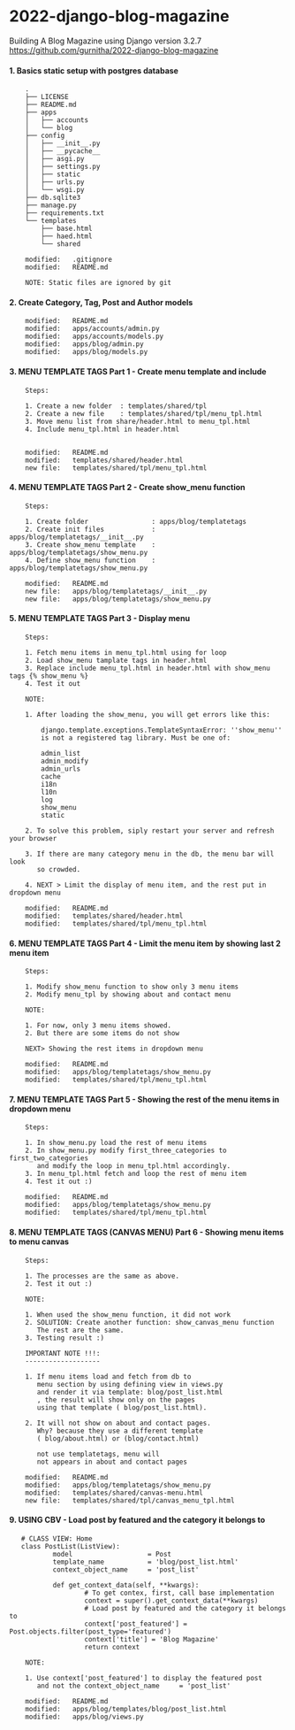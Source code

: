 # 2022-django-blog-magazine
Building A Blog Magazine using Django version 3.2.7
https://github.com/gurnitha/2022-django-blog-magazine



#### 1. Basics static setup with postgres database

        .
        ├── LICENSE
        ├── README.md
        ├── apps
        │   ├── accounts
        │   └── blog
        ├── config
        │   ├── __init__.py
        │   ├── __pycache__
        │   ├── asgi.py
        │   ├── settings.py
        │   ├── static
        │   ├── urls.py
        │   └── wsgi.py
        ├── db.sqlite3
        ├── manage.py
        ├── requirements.txt
        └── templates
            ├── base.html
            ├── haed.html
            └── shared

        modified:   .gitignore
        modified:   README.md

        NOTE: Static files are ignored by git


#### 2. Create Category, Tag, Post and Author models

        modified:   README.md
        modified:   apps/accounts/admin.py
        modified:   apps/accounts/models.py
        modified:   apps/blog/admin.py
        modified:   apps/blog/models.py


#### 3. MENU TEMPLATE TAGS Part 1 - Create menu template and include

        Steps:

        1. Create a new folder  : templates/shared/tpl
        2. Create a new file    : templates/shared/tpl/menu_tpl.html
        3. Move menu list from share/header.html to menu_tpl.html
        4. Include menu_tpl.html in header.html


        modified:   README.md
        modified:   templates/shared/header.html
        new file:   templates/shared/tpl/menu_tpl.html


#### 4. MENU TEMPLATE TAGS Part 2 - Create show_menu function

        Steps:

        1. Create folder                : apps/blog/templatetags
        2. Create init files            : apps/blog/templatetags/__init__.py
        3. Create show_menu template    : apps/blog/templatetags/show_menu.py
        4. Define show_menu function    : apps/blog/templatetags/show_menu.py

        modified:   README.md
        new file:   apps/blog/templatetags/__init__.py
        new file:   apps/blog/templatetags/show_menu.py


#### 5. MENU TEMPLATE TAGS Part 3 - Display menu

        Steps:

        1. Fetch menu items in menu_tpl.html using for loop
        2. Load show_menu tamplate tags in header.html
        3. Replace include menu_tpl.html in header.html with show_menu tags {% show_menu %}
        4. Test it out

        NOTE:

        1. After loading the show_menu, you will get errors like this:

            django.template.exceptions.TemplateSyntaxError: ''show_menu'' 
            is not a registered tag library. Must be one of:

            admin_list
            admin_modify
            admin_urls
            cache
            i18n
            l10n
            log
            show_menu
            static

        2. To solve this problem, siply restart your server and refresh your browser

        3. If there are many category menu in the db, the menu bar will look
           so crowded.

        4. NEXT > Limit the display of menu item, and the rest put in dropdown menu

        modified:   README.md
        modified:   templates/shared/header.html
        modified:   templates/shared/tpl/menu_tpl.html


#### 6. MENU TEMPLATE TAGS Part 4 - Limit the menu item by showing last 2 menu item 

        Steps:

        1. Modify show_menu function to show only 3 menu items
        2. Modify menu_tpl by showing about and contact menu

        NOTE:

        1. For now, only 3 menu items showed.
        2. But there are some items do not show

        NEXT> Showing the rest items in dropdown menu

        modified:   README.md
        modified:   apps/blog/templatetags/show_menu.py
        modified:   templates/shared/tpl/menu_tpl.html


#### 7. MENU TEMPLATE TAGS Part 5 - Showing the rest of the menu items in dropdown menu

        Steps:

        1. In show_menu.py load the rest of menu items
        2. In show_menu.py modify first_three_categories to first_two_categories
           and modify the loop in menu_tpl.html accordingly.
        3. In menu_tpl.html fetch and loop the rest of menu item
        4. Test it out :)

        modified:   README.md
        modified:   apps/blog/templatetags/show_menu.py
        modified:   templates/shared/tpl/menu_tpl.html


#### 8. MENU TEMPLATE TAGS (CANVAS MENU) Part 6 - Showing menu items to menu canvas

        Steps:

        1. The processes are the same as above.
        2. Test it out :)

        NOTE:

        1. When used the show_menu function, it did not work
        2. SOLUTION: Create another function: show_canvas_menu function
           The rest are the same.
        3. Testing result :)

        IMPORTANT NOTE !!!:
        -------------------

        1. If menu items load and fetch from db to
           menu section by using defining view in views.py
           and render it via template: blog/post_list.html 
           , the result will show only on the pages
           using that template ( blog/post_list.html).

        2. It will not show on about and contact pages.
           Why? because they use a different template 
           ( blog/about.html) or (blog/contact.html)

           not use templatetags, menu will
           not appears in about and contact pages

        modified:   README.md
        modified:   apps/blog/templatetags/show_menu.py
        modified:   templates/shared/canvas-menu.html
        new file:   templates/shared/tpl/canvas_menu_tpl.html


#### 9. USING CBV - Load post by featured and the category it belongs to

       # CLASS VIEW: Home
       class PostList(ListView):
               model                   = Post 
               template_name           = 'blog/post_list.html'
               context_object_name     = 'post_list'
       
               def get_context_data(self, **kwargs):
                       # To get contex, first, call base implementation
                       context = super().get_context_data(**kwargs)
                       # Load post by featured and the category it belongs to
                       context['post_featured'] = Post.objects.filter(post_type='featured')
                       context['title'] = 'Blog Magazine'
                       return context
        
        NOTE:

        1. Use context['post_featured'] to display the featured post
           and not the context_object_name     = 'post_list'

        modified:   README.md
        modified:   apps/blog/templates/blog/post_list.html
        modified:   apps/blog/views.py